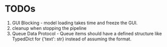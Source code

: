 # TODOs

1. GUI Blocking - model loading takes time and freeze the GUI.
1. cleanup when stopping the pipeline
1. Queue Data Protocol - Queue items should have a defined structure like TypedDict for {'text': str} instead of assuming the format.
